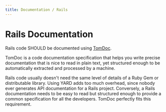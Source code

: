 ```yaml
---
title: Documentation / Rails
---
```


# Rails Documentation

Rails code SHOULD be documented using [TomDoc](http://tomdoc.org/).

TomDoc is a code documentation specification that helps you write precise documentation that is nice to read in plain text, yet structured enough to be automatically extracted and processed by a machine.

Rails code usually doesn't need the same level of details of a Ruby Gem or distributable library. Using YARD adds too much overhead, since nobody ever generates API documentation for a Rails project. Conversely, a Rails documentation needs to be easy to read but structured enough to provide a common specification for all the developers. TomDoc perfectly fits this requirement.
